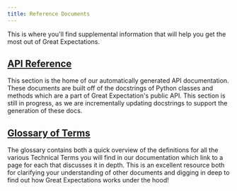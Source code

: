 ```yaml
---
title: Reference Documents
---
```


This is where you'll find supplemental information that will help you get the most out of Great Expectations.

## [API Reference](./api_reference.md)

This section is the home of our automatically generated API documentation.  These documents are built off of the docstrings of Python classes and methods which are a part of Great Expectation's public API.  This section is still in progress, as we are incrementally updating docstrings to support the generation of these docs.  

## [Glossary of Terms](../glossary.md)

The glossary contains both a quick overview of the definitions for all the various Technical Terms you will find in our documentation which link to a page for each that discusses it in depth.  This is an excellent resource both for clarifying your understanding of other documents and digging in deep to find out how Great Expectations works under the hood!


